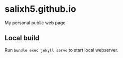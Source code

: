 # salixh5.github.io
My personal public web page

## Local build
Run `bundle exec jekyll serve` to start local webserver.
